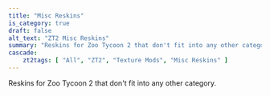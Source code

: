 ```yaml
---
title: "Misc Reskins"
is_category: true
draft: false
alt_text: "ZT2 Misc Reskins"
summary: "Reskins for Zoo Tycoon 2 that don't fit into any other category."
cascade:
    zt2tags: [ "All", "ZT2", "Texture Mods", "Misc Reskins" ]
---
```


Reskins for Zoo Tycoon 2 that don't fit into any other category.